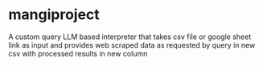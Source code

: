 # mangiproject
A custom query LLM based interpreter that takes csv file or google sheet link as input and provides web scraped data as requested by query in new csv with processed results in new column
